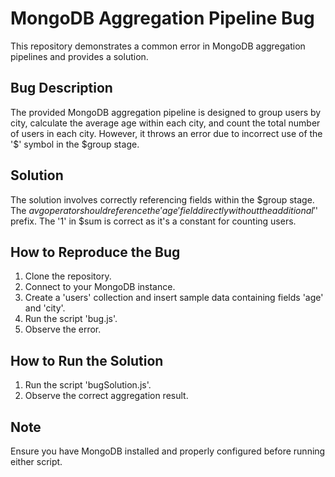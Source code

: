 # MongoDB Aggregation Pipeline Bug
This repository demonstrates a common error in MongoDB aggregation pipelines and provides a solution.

## Bug Description
The provided MongoDB aggregation pipeline is designed to group users by city, calculate the average age within each city, and count the total number of users in each city. However, it throws an error due to incorrect use of the '$' symbol in the $group stage. 

## Solution
The solution involves correctly referencing fields within the $group stage.  The $avg operator should reference the 'age' field directly without the additional '$' prefix. The '1' in $sum is correct as it's a constant for counting users.

## How to Reproduce the Bug
1. Clone the repository.
2. Connect to your MongoDB instance.
3. Create a 'users' collection and insert sample data containing fields 'age' and 'city'.
4. Run the script 'bug.js'.
5. Observe the error.

## How to Run the Solution
1. Run the script 'bugSolution.js'.
2. Observe the correct aggregation result.

## Note
Ensure you have MongoDB installed and properly configured before running either script.